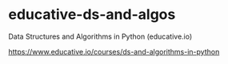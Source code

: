 # educative-ds-and-algos
Data Structures and Algorithms in Python (educative.io)

https://www.educative.io/courses/ds-and-algorithms-in-python